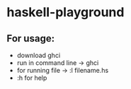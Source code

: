 # haskell-playground

## For usage: 
* download ghci
* run in command line -> ghci
* for running file -> :l filename.hs
* :h for help

